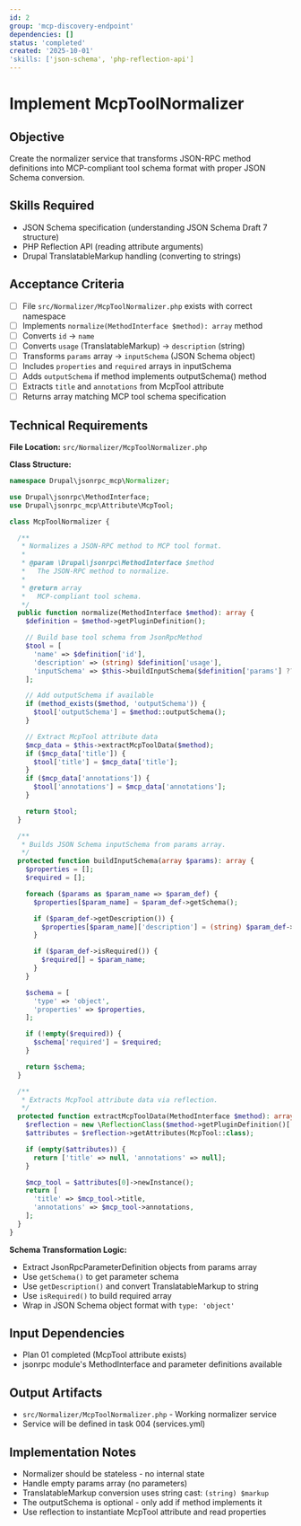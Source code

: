 ```yaml
---
id: 2
group: 'mcp-discovery-endpoint'
dependencies: []
status: 'completed'
created: '2025-10-01'
'skills: ['json-schema', 'php-reflection-api']
---
```


# Implement McpToolNormalizer

## Objective

Create the normalizer service that transforms JSON-RPC method definitions into MCP-compliant tool schema format with proper JSON Schema conversion.

## Skills Required

- JSON Schema specification (understanding JSON Schema Draft 7 structure)
- PHP Reflection API (reading attribute arguments)
- Drupal TranslatableMarkup handling (converting to strings)

## Acceptance Criteria

- [ ] File `src/Normalizer/McpToolNormalizer.php` exists with correct namespace
- [ ] Implements `normalize(MethodInterface $method): array` method
- [ ] Converts `id` → `name`
- [ ] Converts `usage` (TranslatableMarkup) → `description` (string)
- [ ] Transforms `params` array → `inputSchema` (JSON Schema object)
- [ ] Includes `properties` and `required` arrays in inputSchema
- [ ] Adds `outputSchema` if method implements outputSchema() method
- [ ] Extracts `title` and `annotations` from McpTool attribute
- [ ] Returns array matching MCP tool schema specification

## Technical Requirements

**File Location:** `src/Normalizer/McpToolNormalizer.php`

**Class Structure:**

```php
namespace Drupal\jsonrpc_mcp\Normalizer;

use Drupal\jsonrpc\MethodInterface;
use Drupal\jsonrpc_mcp\Attribute\McpTool;

class McpToolNormalizer {

  /**
   * Normalizes a JSON-RPC method to MCP tool format.
   *
   * @param \Drupal\jsonrpc\MethodInterface $method
   *   The JSON-RPC method to normalize.
   *
   * @return array
   *   MCP-compliant tool schema.
   */
  public function normalize(MethodInterface $method): array {
    $definition = $method->getPluginDefinition();

    // Build base tool schema from JsonRpcMethod
    $tool = [
      'name' => $definition['id'],
      'description' => (string) $definition['usage'],
      'inputSchema' => $this->buildInputSchema($definition['params'] ?? []),
    ];

    // Add outputSchema if available
    if (method_exists($method, 'outputSchema')) {
      $tool['outputSchema'] = $method::outputSchema();
    }

    // Extract McpTool attribute data
    $mcp_data = $this->extractMcpToolData($method);
    if ($mcp_data['title']) {
      $tool['title'] = $mcp_data['title'];
    }
    if ($mcp_data['annotations']) {
      $tool['annotations'] = $mcp_data['annotations'];
    }

    return $tool;
  }

  /**
   * Builds JSON Schema inputSchema from params array.
   */
  protected function buildInputSchema(array $params): array {
    $properties = [];
    $required = [];

    foreach ($params as $param_name => $param_def) {
      $properties[$param_name] = $param_def->getSchema();

      if ($param_def->getDescription()) {
        $properties[$param_name]['description'] = (string) $param_def->getDescription();
      }

      if ($param_def->isRequired()) {
        $required[] = $param_name;
      }
    }

    $schema = [
      'type' => 'object',
      'properties' => $properties,
    ];

    if (!empty($required)) {
      $schema['required'] = $required;
    }

    return $schema;
  }

  /**
   * Extracts McpTool attribute data via reflection.
   */
  protected function extractMcpToolData(MethodInterface $method): array {
    $reflection = new \ReflectionClass($method->getPluginDefinition()['class']);
    $attributes = $reflection->getAttributes(McpTool::class);

    if (empty($attributes)) {
      return ['title' => null, 'annotations' => null];
    }

    $mcp_tool = $attributes[0]->newInstance();
    return [
      'title' => $mcp_tool->title,
      'annotations' => $mcp_tool->annotations,
    ];
  }
}
```

**Schema Transformation Logic:**

- Extract JsonRpcParameterDefinition objects from params array
- Use `getSchema()` to get parameter schema
- Use `getDescription()` and convert TranslatableMarkup to string
- Use `isRequired()` to build required array
- Wrap in JSON Schema object format with `type: 'object'`

## Input Dependencies

- Plan 01 completed (McpTool attribute exists)
- jsonrpc module's MethodInterface and parameter definitions available

## Output Artifacts

- `src/Normalizer/McpToolNormalizer.php` - Working normalizer service
- Service will be defined in task 004 (services.yml)

## Implementation Notes

- Normalizer should be stateless - no internal state
- Handle empty params array (no parameters)
- TranslatableMarkup conversion uses string cast: `(string) $markup`
- The outputSchema is optional - only add if method implements it
- Use reflection to instantiate McpTool attribute and read properties
